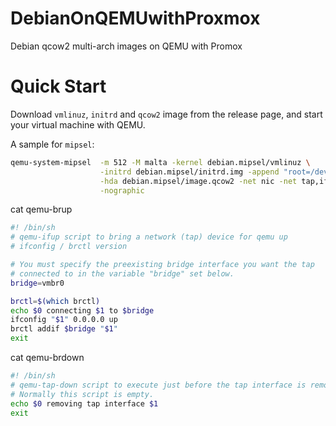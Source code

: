 # DebianOnQEMUwithProxmox

Debian qcow2 multi-arch images on QEMU with Promox

# Quick Start

Download `vmlinuz`, `initrd` and `qcow2` image from the release page, and start your virtual machine with QEMU.

A sample for `mipsel`:

```bash
qemu-system-mipsel  -m 512 -M malta -kernel debian.mipsel/vmlinuz \
                    -initrd debian.mipsel/initrd.img -append "root=/dev/sda net.ifnames=0 biosdevname=0 nokaslr" \
                    -hda debian.mipsel/image.qcow2 -net nic -net tap,ifname=tap109,script="./qemu-brup",downscript="./qemu-brdown" \
                    -nographic
```
cat qemu-brup
```bash 
#! /bin/sh
# qemu-ifup script to bring a network (tap) device for qemu up
# ifconfig / brctl version

# You must specify the preexisting bridge interface you want the tap
# connected to in the variable "bridge" set below.
bridge=vmbr0

brctl=$(which brctl)
echo $0 connecting $1 to $bridge
ifconfig "$1" 0.0.0.0 up
brctl addif $bridge "$1"
exit
```

cat qemu-brdown
```bash 
#! /bin/sh
# qemu-tap-down script to execute just before the tap interface is removed.
# Normally this script is empty.
echo $0 removing tap interface $1
exit
```

